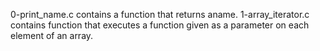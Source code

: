 0-print_name.c contains a function that returns aname.
1-array_iterator.c contains function that executes a function given as a parameter on each element of an array.

